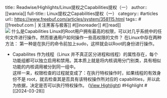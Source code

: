title:: Readwise/Highlights/Linux提权之Capabilities提权（一）
author:: [[wanxia]]
full-title:: Linux提权之Capabilities提权（一）
category:: #articles
url:: https://www.freebuf.com/articles/system/358115.html
tags:: #[[freebuf.com | 关注黑客与极客]] #[[inoreader]] #[[read]]  
![](https://readwise-assets.s3.amazonaws.com/static/images/article3.5c705a01b476.png)
什么是Capabilities Linux的Root用户拥有最高的权限，可以对几乎系统中的任何文件进行操作。然而普通用户如何操作一些高权限的文件？ 在Linux中存在两种方法： 第一种是在执行的命令前加上sudo，这样就会以Root的身份进行操作。

- Capabilites 作为线程（Linux 并不真正区分进程和线程）的属性存在，每个功能组都可以独立启用和禁用。其本质上就是将内核调用分门别类，具有相似功能的内核调用被分到同一组中。  
  这样一来，权限检查的过程就变成了：在执行特权操作时，如果线程的有效身份不是 root，就去检查其是否具有该特权操作所对应的 capabilities，并以此为依据，决定是否可以执行特权操作。 ([View Highlight](https://read.readwise.io/read/01ht1kd9cs4vmrhfb7h3bshypa)) #Highlight #[[2024-03-28]]